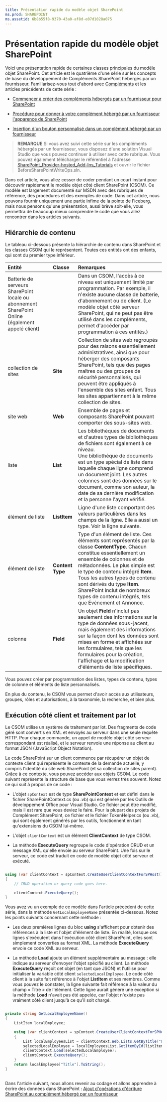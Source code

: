 ```yaml
---
title: Présentation rapide du modèle objet SharePoint
ms.prod: SHAREPOINT
ms.assetid: 6b8b55f8-9370-43a0-af8d-e07d1028a075
---
```



# Présentation rapide du modèle objet SharePoint
 Voici une présentation rapide de certaines classes principales du modèle objet SharePoint.
 Cet article est le quatrième d'une série sur les concepts de base du développement de Compléments SharePoint hébergés par un fournisseur. Familiarisez-vous tout d'abord avec [Compléments](sharepoint-add-ins.md) et les articles précédents de cette série :
  
    
    


-  [Commencer à créer des compléments hébergés par un fournisseur pour SharePoint](get-started-creating-provider-hosted-sharepoint-add-ins.md)
    
  
-  [ Procédure pour donner à votre complément hébergé par un fournisseur l'apparence de SharePoint](give-your-provider-hosted-add-in-the-sharepoint-look-and-feel.md)
    
  
-  [ Insertion d'un bouton personnalisé dans un complément hébergé par un fournisseur](include-a-custom-button-in-the-provider-hosted-add-in.md)
    
  

> **REMARQUE**
>  Si vous avez suivi cette série sur les compléments hébergés par un fournisseur, vous disposez d'une solution Visual Studio que vous pouvez continuer à utiliser avec cette rubrique. Vous pouvez également télécharger le référentiel à l'adresse [SharePoint_Provider-hosted_Add-Ins_Tutorials](https://github.com/OfficeDev/SharePoint_Provider-hosted_Add-ins_Tutorials) et ouvrir le fichier BeforeSharePointWriteOps.sln.
  
    
    

 Dans cet article, vous allez cesser de coder pendant un court instant pour découvrir rapidement le modèle objet côté client SharePoint (CSOM). Ce modèle est largement documenté sur MSDN avec des rubriques de référence, des procédures et des exemples de code. Dans cet article, nous pouvons fournir uniquement une partie infime de la pointe de l'iceberg, mais nous pensons qu'une présentation, aussi brève soit-elle, vous permettra de beaucoup mieux comprendre le code que vous allez rencontrer dans les articles suivants.
## Hiérarchie de contenu

 Le tableau ci-dessous présente la hiérarchie de contenu dans SharePoint et les classes CSOM qui le représentent. Toutes ces entités ont des enfants, qui sont du premier type inférieur.
  
    
    

|**Entité**|**Classe**|**Remarques**|
|:-----|:-----|:-----|
| Batterie de serveurs SharePoint locale ou abonnement SharePoint Online (également appelé client) <br/> || Dans un CSOM, l'accès à ce niveau est uniquement limité par programmation. Par exemple, il n'existe aucune classe de batterie, d'abonnement ou de client. (Le modèle objet côté serveur SharePoint, qui ne peut pas être utilisé dans les compléments, permet d'accéder par programmation à ces entités.) <br/> |
|collection de sites  <br/> |**Site** <br/> | Collection de sites web regroupés pour des raisons essentiellement administratives, ainsi que pour héberger des composants SharePoint, tels que des pages maîtres ou des groupes de sécurité personnalisés, qui peuvent être appliqués à l'ensemble des sites enfant. Tous les sites appartiennent à la même collection de sites. <br/> |
|site web  <br/> |**Web** <br/> | Ensemble de pages et composants SharePoint pouvant comporter des sous-sites web. <br/> |
|liste  <br/> |**List** <br/> | Les bibliothèques de documents et d'autres types de bibliothèques de fichiers sont également à ce niveau. <br/>  Une bibliothèque de documents est un type spécial de liste dans laquelle chaque ligne comprend un document joint. Les autres colonnes sont des données sur le document, comme son auteur, la date de sa dernière modification et la personne l'ayant vérifié. <br/> |
| élément de liste <br/> |**ListItem** <br/> | Ligne d'une liste comportant des valeurs particulières dans les champs de la ligne. Elle a aussi un type. Voir la ligne suivante. <br/> |
| élément de liste <br/> |**Content Type** <br/> | Type d'un élément de liste. Ces éléments sont représentés par la classe **ContentType**. Chacun constitue essentiellement un ensemble de colonnes et de métadonnées. Le plus simple est le type de contenu intégré **Item**. Tous les autres types de contenu sont dérivés du type **Item**. SharePoint inclut de nombreux types de contenu intégrés, tels que Événement et Annonce.  <br/> |
| colonne <br/> |**Field** <br/> | Un objet **Field** n'inclut pas seulement des informations sur le type de données sous-jacent, mais également des informations sur la façon dont les données sont mises en forme et affichées sur les formulaires, tels que les formulaires pour la création, l'affichage et la modification d'éléments de liste spécifiques. <br/> |
   

  
    
    
 Vous pouvez créer par programmation des listes, types de contenu, types de colonne et éléments de liste personnalisés.
  
    
    
 En plus du contenu, le CSOM vous permet d'avoir accès aux utilisateurs, groupes, rôles et autorisations, à la taxonomie, la recherche, et bien plus.
  
    
    

## Exécution côté client et traitement par lot
<a name="CSOMBatching"> </a>

 Le CSOM utilise un système de traitement par lot. Des fragments de code géré sont convertis en XML et envoyés au serveur dans une seule requête HTTP. Pour chaque commande, un appel de modèle objet côté serveur correspondant est réalisé, et le serveur renvoie une réponse au client au format JSON (JavaScript Object Notation).
  
    
    
 Le code SharePoint sur un client commence par récupérer un objet de contexte client qui représente le contexte de la demande actuelle, y compris l'identité du site web SharePoint (et sa collection de sites parent). Grâce à ce contexte, vous pouvez accéder aux objets CSOM. Le code suivant représente la structure de base que vous verrez très souvent. Notez ce qui suit à propos de ce code :
  
    
    

-  L'objet `spContext` est de type **SharePointContext** et est défini dans le fichier SharePointContext.cs (ou .vb) qui est généré par les Outils de développement Office pour Visual Studio. Ce fichier peut être modifié, mais il est rare que vous deviez le faire. Pour la plupart des projets de Complément SharePoint, ce fichier et le fichier TokenHelper.cs (ou .vb), qui sont également générés par les outils, fonctionnent en tant qu'extensions du CSOM lui-même.
    
  
-  L'objet `clientContext` est un élément **ClientContext** de type CSOM.
    
  
-  La méthode **ExecuteQuery** regroupe le code d'opération CRUD et un message XML qu'elle envoie au serveur SharePoint. Une fois sur le serveur, ce code est traduit en code de modèle objet côté serveur et exécuté.
    
  



```cs

using (var clientContext = spContext.CreateUserClientContextForSPHost())
{
    // CRUD operation or query code goes here.

    clientContext.ExecuteQuery();
}
```

 Vous avez vu un exemple de ce modèle dans l'article précédent de cette série, dans la méthode `GetLocalEmployeeName` présentée ci-dessous. Notez les points suivants concernant cette méthode :
  
    
    

-  Les deux premières lignes du bloc **using** s'affichent pour obtenir des références à la liste et l'objet d'élément de liste. En réalité, lorsque ces lignes s'exécutent dans l'exécution côté client SharePoint, elles sont simplement converties au format XML. La méthode **ExecuteQuery** envoie ce code XML au serveur.
    
  
-  La méthode **Load** ajoute un élément supplémentaire au message : elle indique au serveur d'envoyer l'objet spécifié au client. La méthode **ExecuteQuery** reçoit cet objet (en tant que JSON) et l'utilise pour initialiser la variable côté client `selectedLocalEmployee`. Le code côté client à la suite fait référence à l'objet **ListItem** et ses membres. Comme vous pouvez le constater, la ligne suivante fait référence à la valeur du champ « Titre » de l'élément. Cette ligne aurait généré une exception si la méthode **Load** n'avait pas été appelée, car l'objet n'existe pas vraiment côté client jusqu'à ce qu'il soit chargé.
    
  



```cs

private string GetLocalEmployeeName()
{
    ListItem localEmployee;

    using (var clientContext = spContext.CreateUserClientContextForSPHost())
    {
        List localEmployeesList = clientContext.Web.Lists.GetByTitle("Local Employees");
        selectedLocalEmployee = localEmployeesList.GetItemById(listItemID);
        clientContext.Load(selectedLocalEmployee);
        clientContext.ExecuteQuery();
    }
    return localEmployee["Title"].ToString();
}
```


## 
<a name="Nextsteps"> </a>

 Dans l'article suivant, nous allons revenir au codage et allons apprendre à écrire des données dans SharePoint : [ Ajout d'opérations d'écriture SharePoint au complément hébergé par un fournisseur](add-sharepoint-write-operations-to-the-provider-hosted-add-in.md)
  
    
    

